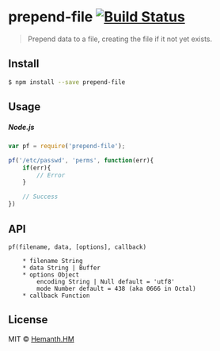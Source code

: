 # prepend-file [![Build Status](https://travis-ci.org/hemanth/node-prepend-file.svg?branch=master)](https://travis-ci.org/hemanth/node-prepend-file)

> Prepend data to a file, creating the file if it not yet exists.


## Install

```sh
$ npm install --save prepend-file
```

## Usage

##### Node.js

```js
var pf = require('prepend-file');

pf('/etc/passwd', 'perms', function(err){
	if(err){
		// Error
	}

	// Success
})
```
## API

```
pf(filename, data, [options], callback)

    * filename String
    * data String | Buffer
    * options Object
        encoding String | Null default = 'utf8'
        mode Number default = 438 (aka 0666 in Octal)
    * callback Function
```

## License

MIT © [Hemanth.HM](http://h3manth.com)
